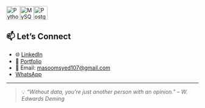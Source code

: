 <p align="left">
<a href="https://www.python.org/" target="_blank" rel="noreferrer"><img src="https://raw.githubusercontent.com/danielcranney/readme-generator/main/public/icons/skills/python-colored.svg" alt="Python" title="Python" width="36" height="36" /></a><a href="https://www.mysql.com/" target="_blank" rel="noreferrer"><img src="https://raw.githubusercontent.com/danielcranney/readme-generator/main/public/icons/skills/mysql-colored.svg" alt="MySQL" title="MySQL" width="36" height="36" /></a><a href="https://www.postgresql.org/" target="_blank" rel="noreferrer"><img src="https://raw.githubusercontent.com/danielcranney/readme-generator/main/public/icons/skills/postgresql-colored.svg" alt="PostgreSQL" title="PostgreSQL" width="36" height="36" /></a>
</p>

###

## 📫 Let’s Connect

- 🌐 [LinkedIn](www.linkedin.com/in/md-masoom-naushad)
- 📁 [Portfolio](https://yourportfolio.com)
- 📧 Email: masoomsyed107@gmail.com
- [WhatsApp](https://wa.me/917858809945)
---

> 💡 *“Without data, you're just another person with an opinion.” – W. Edwards Deming*



